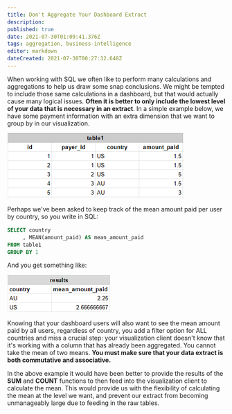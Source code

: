 ```yaml
---
title: Don't Aggregate Your Dashboard Extract
description: 
published: true
date: 2021-07-30T01:09:41.376Z
tags: aggregation, business-intelligence
editor: markdown
dateCreated: 2021-07-30T00:27:32.648Z
---
```


When working with SQL we often like to perform many calculations and aggregations to help us draw some snap conclusions. We might be tempted to include those same calculations in a dashboard, but that would actually cause many logical issues. **Often it is better to only include the lowest level of your data that is necessary in an extract**. In a simple example below, we have some payment information with an extra dimension that we want to group by in our visualization.

![dashboard_aggregation_table1.png](/dashboard_aggregation_table1.png)

Perhaps we've been asked to keep track of the mean amount paid per user by country, so you write in SQL:
```sql
SELECT country
     , MEAN(amount_paid) AS mean_amount_paid
FROM table1
GROUP BY 1
```

And you get something like:

![dashboard_aggregation_results1.png](/dashboard_aggregation_results1.png)

Knowing that your dashboard users will also want to see the mean amount paid by all users, regardless of country, you add a filter option for ALL countries and miss a crucial step: your visualization client doesn't know that it's working with a column that has already been aggregated. You cannot take the mean of two means. **You must make sure that your data extract is both commutative and associative.**

In the above example it would have been better to provide the results of the **SUM** and **COUNT** functions to then feed into the visualization client to calculate the mean. This would provide us with the flexibility of calculating the mean at the level we want, and prevent our extract from becoming unmanageably large due to feeding in the raw tables.